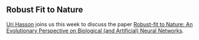 ## Robust Fit to Nature

[Uri Hasson](https://www.hassonlab.com/) joins us this week to discuss the paper [Robust-fit to Nature: An Evolutionary Perspective on Biological (and Artificial) Neural Networks](https://www.biorxiv.org/content/10.1101/764258v1).
